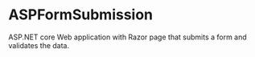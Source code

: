 # ASPFormSubmission
ASP.NET core Web application with Razor page that submits a form and validates the data.
